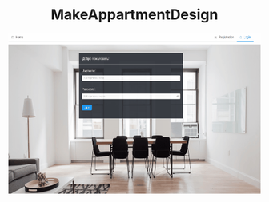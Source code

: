<h1 align="center" >MakeAppartmentDesign</h1>


<p align="center">
<img src="/MakeAppGif.gif"/></p>
